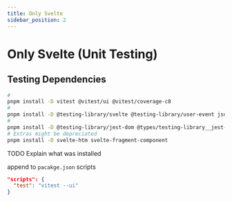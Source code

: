 ```yaml
---
title: Only Svelte
sidebar_position: 2
---
```


# Only Svelte (Unit Testing)

## Testing Dependencies

```bash
#
pnpm install -D vitest @vitest/ui @vitest/coverage-c8
#
pnpm install -D @testing-library/svelte @testing-library/user-event jsdom
#
pnpm install -D @testing-library/jest-dom @types/testing-library__jest-dom
# Extras might be depreciated
pnpm install -D svelte-htm svelte-fragment-component
```

TODO Explain what was installed

append to `pacakge.json` scripts

```json
"scripts": {
  "test": "vitest --ui"
}
```
